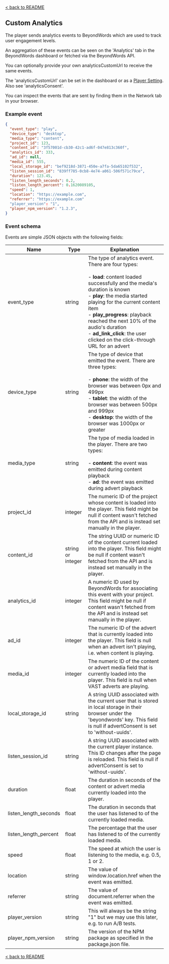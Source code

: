 [< back to README](https://github.com/BeyondWords-io/player#readme)

## Custom Analytics

The player sends analytics events to BeyondWords which are used to track user engagement levels.

An aggregation of these events can be seen on the 'Analytics' tab in the BeyondWords dashboard or fetched via the BeyondWords API.

You can optionally provide your own analyticsCustomUrl to receive the same events.

The 'analyticsCustomUrl' can be set in the dashboard or as a [Player Setting](./player-settings.md). Also see 'analyticsConsent'.

You can inspect the events that are sent by finding them in the Network tab in your browser.

### Example event

```json
{
  "event_type": "play",
  "device_type": "desktop",
  "media_type": "content",
  "project_id": 123,
  "content_id": "3f57001d-cb30-42c1-ad6f-047e813c360f",
  "analytics_id": 333,
  "ad_id": null,
  "media_id": 555,
  "local_storage_id": "bef9218d-3871-450e-a7fa-5da65102f532",
  "listen_session_id": "839ff785-0cb8-4e74-a061-506f571c79ce",
  "duration": 123.45,
  "listen_length_seconds": 0.2,
  "listen_length_percent": 0.1620089105,
  "speed": 1,
  "location": "https://example.com",
  "referrer": "https://example.com"
  "player_version": "1",
  "player_npm_version": "1.2.3",
}
```

### Event schema

Events are simple JSON objects with the following fields:

| Name                  | Type              | Explanation |
|-----------------------|-------------------|-------------|
| event_type            | string            | The type of analytics event. There are four types:<br/><br/>- **load**: content loaded successfully and the media's duration is known<br/>- **play**: the media started playing for the current content item<br/>- **play_progress**: playback reached the next 10% of the audio's duration<br/>- **ad_link_click**: the user clicked on the click-through URL for an advert
| device_type           | string            | The type of device that emitted the event. There are three types:<br/><br/>- **phone**: the width of the browser was between 0px and 499px<br/>- **tablet**: the width of the browser was between 500px and 999px<br/>- **desktop**: the width of the browser was 1000px or greater
| media_type            | string            | The type of media loaded in the player. There are two types:<br/><br/>- **content**: the event was emitted during content playback<br/>- **ad**: the event was emitted during advert playback
| project_id            | integer           | The numeric ID of the project whose content is loaded into the player. This field might be null if content wasn't fetched from the API and is instead set manually in the player.
| content_id            | string or integer | The string UUID or numeric ID of the content current loaded into the player. This field might be null if content wasn't fetched from the API and is instead set manually in the player.
| analytics_id          | integer           | A numeric ID used by BeyondWords for associating this event with your project. This field might be null if content wasn't fetched from the API and is instead set manually in the player.
| ad_id                 | integer           | The numeric ID of the advert that is currently loaded into the player. This field is null when an advert isn't playing, i.e. when content is playing.
| media_id              | integer           | The numeric ID of the content or advert media field that is currently loaded into the player. This field is null when VAST adverts are playing.
| local_storage_id      | string            | A string UUID associated with the current user that is stored in local storage in their browser under the 'beyondwords' key. This field is null if advertConsent is set to 'without-uuids'.
| listen_session_id     | string            | A string UUID associated with the current player instance. This ID changes after the page is reloaded. This field is null if advertConsent is set to 'without-uuids'.
| duration              | float             | The duration in seconds of the content or advert media currently loaded into the player.
| listen_length_seconds | float             | The duration in seconds that the user has listened to of the currently loaded media.
| listen_length_percent | float             | The percentage that the user has listened to of the currently loaded media.
| speed                 | float             | The speed at which the user is listening to the media, e.g. 0.5, 1 or 2.
| location              | string            | The value of window.location.href when the event was emitted.
| referrer              | string            | The value of document.referrer when the event was emitted.
| player_version        | string            | This will always be the string "1" but we may use this later, e.g. to run A/B tests.
| player_npm_version    | string            | The version of the NPM package as specified in the package.json file.

[< back to README](https://github.com/BeyondWords-io/player#readme)
